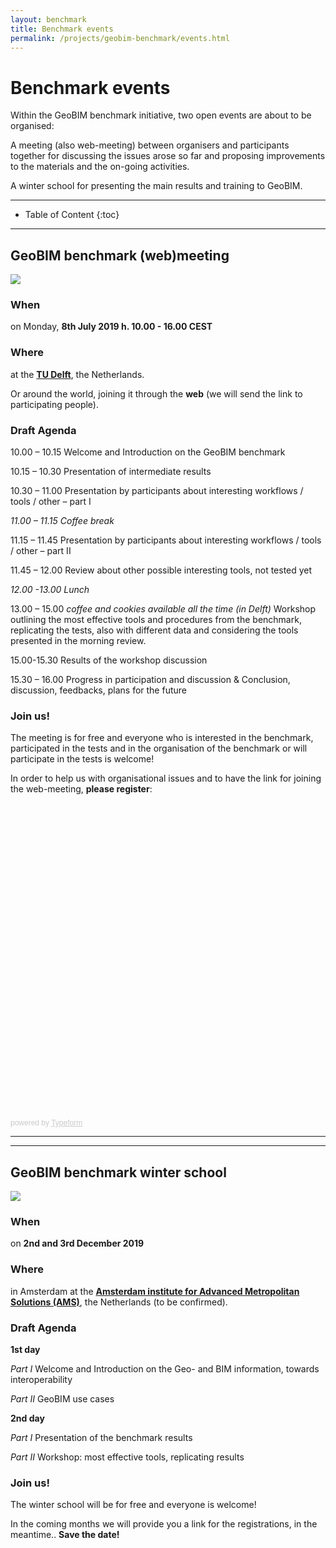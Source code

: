 ```yaml
---
layout: benchmark
title: Benchmark events
permalink: /projects/geobim-benchmark/events.html
---
```


<h1>Benchmark events</h1>

Within the GeoBIM benchmark initiative, two open events are about to be organised:

A meeting (also web-meeting) between organisers and participants together for discussing the issues arose so far and proposing improvements to the materials and the on-going activities.

A winter school for presenting the main results and training to GeoBIM.

- - -

* Table of Content
{:toc}

- - -

## GeoBIM benchmark (web)meeting
<div class="row">
  <div class="col-sm-12 col-xs-12"><img class="img-responsive" src="{{ "/projects/geobim-benchmark/img/Meeting.gif" }}" style="max-height: 500px"></div>
</div>

### When
on Monday, **8th July 2019 h. 10.00 - 16.00 CEST**
 
### Where
at the [**TU Delft**](https://3d.bk.tudelft.nl/about/#where), the Netherlands.

Or around the world, joining it through the **web** (we will send the link to participating people).

### Draft Agenda

10.00 – 10.15	Welcome and Introduction on the GeoBIM benchmark
	
10.15 – 10.30	Presentation of intermediate results

10.30 – 11.00	Presentation by participants about interesting workflows / tools / other – part I

*11.00 – 11.15	Coffee break*

11.15 – 11.45	Presentation by participants about interesting workflows / tools / other – part II

11.45 – 12.00	Review about other possible interesting tools, not tested yet

*12.00 -13.00 Lunch*

13.00 – 15.00
*coffee and cookies available all the time (in Delft)*	Workshop outlining the most effective tools and procedures from the benchmark, replicating the tests, also with different data and considering the tools presented in the morning review.

15.00-15.30	Results of the workshop discussion

15.30 – 16.00	Progress in participation and discussion & Conclusion, discussion, feedbacks, plans for the future

### Join us!

The meeting is for free and everyone who is interested in the benchmark, participated in the tests and in the organisation of the benchmark or will participate in the tests is welcome!

In order to help us with organisational issues and to have the link for joining the web-meeting, **please register**:

<div class="typeform-widget" data-url="https://francescanoardo.typeform.com/to/QyLxrI" style="width: 100%; height: 500px;"></div> <script> (function() { var qs,js,q,s,d=document, gi=d.getElementById, ce=d.createElement, gt=d.getElementsByTagName, id="typef_orm", b="https://embed.typeform.com/"; if(!gi.call(d,id)) { js=ce.call(d,"script"); js.id=id; js.src=b+"embed.js"; q=gt.call(d,"script")[0]; q.parentNode.insertBefore(js,q) } })() </script> <div style="font-family: Sans-Serif;font-size: 12px;color: #999;opacity: 0.5; padding-top: 5px;"> powered by <a href="https://admin.typeform.com/signup?utm_campaign=QyLxrI&utm_source=typeform.com-13384974-Pro&utm_medium=typeform&utm_content=typeform-embedded-poweredbytypeform&utm_term=EN" style="color: #999" target="_blank">Typeform</a> </div>


----------------
----------------


## GeoBIM benchmark winter school
<div class="row">
  <div class="col-sm-12 col-xs-12"><img class="img-responsive" src="{{ "/projects/geobim-benchmark/img/WinterSchool.gif" }}" style="max-height: 500px"></div>
</div>

### When
on **2nd and 3rd December 2019**
 
### Where
in Amsterdam at the [**Amsterdam institute for Advanced Metropolitan Solutions (AMS)**](https://www.ams-institute.org), the Netherlands (to be confirmed).


### Draft Agenda

**1st day**

*Part I*		Welcome and Introduction on the Geo- and BIM information, towards interoperability
	
*Part II*		GeoBIM use cases

**2nd day**

*Part I*		Presentation of the benchmark results

*Part II*		Workshop: most effective tools, replicating results


### Join us!

The winter school will be for free and everyone is welcome!

In the coming months we will provide you a link for the registrations, in the meantime.. **Save the date!**

